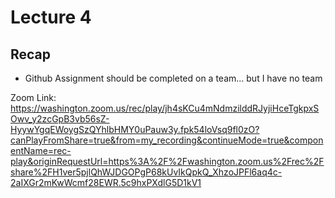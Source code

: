# Lecture 4

## Recap

* Github Assignment should be completed on a team... but I have no team

Zoom Link: <https://washington.zoom.us/rec/play/jh4sKCu4mNdmzilddRJyjiHceTgkpxSOwv_y2zcGpB3vb56sZ-HyywYgqEWoygSzQYhlbHMY0uPauw3y.fpk54loVsq9fl0zO?canPlayFromShare=true&from=my_recording&continueMode=true&componentName=rec-play&originRequestUrl=https%3A%2F%2Fwashington.zoom.us%2Frec%2Fshare%2FH1ver5pjlQhWJDGOPgP68kUvIkQpkQ_XhzoJPFl6aq4c-2aIXGr2mKwWcmf28EWR.5c9hxPXdlG5D1kV1>

